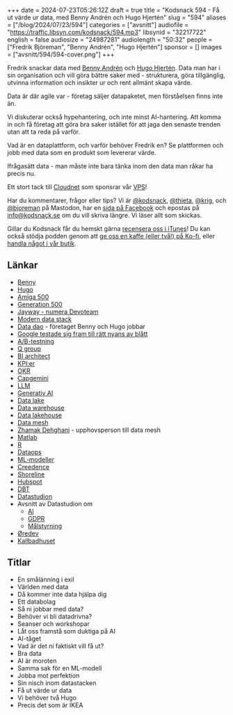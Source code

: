 +++
date = 2024-07-23T05:26:12Z
draft = true
title = "Kodsnack 594 - Få ut värde ur data, med Benny Andrén och Hugo Hjertén"
slug = "594"
aliases = ["/blog/2024/07/23/594"]
categories = ["avsnitt"]
audiofile = "https://traffic.libsyn.com/kodsnack/594.mp3"
libsynid = "32217722"
english = false
audiosize = "24987281"
audiolength = "50:32"
people = ["Fredrik Björeman", "Benny Andrén", "Hugo Hjertén"]
sponsor = []
images = ["avsnitt/594/594-cover.png"]
+++

Fredrik snackar data med [Benny Andrén](https://www.linkedin.com/in/benny-andren/) och [Hugo Hjertén](https://www.linkedin.com/in/hugohjerten/). Data man har i sin organisation och vill göra bättre saker med - strukturera, göra tillgänglig, utvinna information och insikter ur och rent allmänt skapa värde.

Data är där agile var - företag säljer datapaketet, men förståelsen finns inte än.

Vi diskuterar också hypehantering, och inte minst AI-hantering. Att komma in och få företag att göra bra saker istället för att jaga den senaste trenden utan att ta reda på varför.

Vad är en dataplattform, och varför behöver Fredrik en? Se plattformen och jobb med data som en produkt som levererar värde.

Ifrågasätt data - man måste inte bara tänka inom den data man råkar ha precis nu.

Ett stort tack till [Cloudnet](https://www.cloudnet.se) som sponsrar vår [VPS](https://en.wikipedia.org/wiki/Virtual_private_server)!

Har du kommentarer, frågor eller tips? Vi är [@kodsnack](https://social.podsnack.se/@kodsnack), [@thieta](https://6510.nu/@thieta), [@krig](https://6510.nu/@krig), och [@bjoreman](https://toot.cafe/@bjoreman) på Mastodon, har en [sida på Facebook](https://www.facebook.com/) och epostas på [info@kodsnack.se](mailto:info@kodsnack.se) om du vill skriva längre. Vi läser allt som skickas.

Gillar du Kodsnack får du hemskt gärna [recensera oss i iTunes](https://itunes.apple.com/se/podcast/kodsnack/id561631498?l=en)! Du kan också stödja podden genom att <a href="https://ko-fi.com/kodsnack" rel="payment">ge oss en kaffe (eller två!) på Ko-fi</a>, eller [handla något i vår butik](https://shop.spreadshirt.se/kodsnack/).

## Länkar
* [Benny](https://www.linkedin.com/in/benny-andren/)
* [Hugo](https://www.linkedin.com/in/hugohjerten/)
* [Amiga 500](https://en.wikipedia.org/wiki/Amiga_500)
* [Generation 500](https://fandrake.com/produkt/generation-500/)
* [Jayway - numera Devoteam](https://se.devoteam.com/om-oss/)
* [Modern data stack](https://www.thoughtspot.com/data-trends/best-practices/modern-data-stack)
* [Data dao](https://www.datadao.se/) - företaget Benny och Hugo jobbar
* [Google testade sig fram till rätt nyans av blått](https://bharathbalasubramanian.medium.com/data-driven-decisions-googles-50-shades-of-blue-experiment-996f01819a97)
* [A/B-testning](https://en.wikipedia.org/wiki/A/B_testing)
* [Q group](https://q.group/)
* [BI architect](https://www.techtarget.com/searchbusinessanalytics/definition/business-intelligence-architecture)
* [KPI:er](https://en.wikipedia.org/wiki/Performance_indicator)
* [OKR](https://en.wikipedia.org/wiki/Objectives_and_key_results)
* [Capgemini](https://en.wikipedia.org/wiki/Capgemini)
* [LLM](https://en.wikipedia.org/wiki/Large_language_model)
* [Generativ AI](https://en.wikipedia.org/wiki/Generative_artificial_intelligence)
* [Data lake](https://en.wikipedia.org/wiki/Data_lake)
* [Data warehouse](https://en.wikipedia.org/wiki/Data_warehouse)
* [Data lakehouse](https://en.wikipedia.org/wiki/Data_lake#Data_lakehouses)
* [Data mesh](https://en.wikipedia.org/wiki/Data_mesh)
* [Zhamak Dehghani](https://www.youtube.com/watch?v=n3xl7um67Dk) - upphovsperson till data mesh
* [Matlab](https://en.wikipedia.org/wiki/MATLAB)
* [R](https://en.wikipedia.org/wiki/R_%28programming_language%29)
* [Dataops](https://en.wikipedia.org/wiki/DataOps)
* [ML-modeller](https://en.wikipedia.org/wiki/Machine_learning#Models)
* [Creedence](https://en.wikipedia.org/wiki/Creedence_Clearwater_Revival)
* [Shoreline](https://sv.wikipedia.org/wiki/Shoreline)
* [Hubspot](https://en.wikipedia.org/wiki/HubSpot)
* [DBT](https://www.getdbt.com/product/what-is-dbt)
* [Datastudion](https://open.spotify.com/show/3xWeC8p5XcQXjO4TFolSUr)
* Avsnitt av Datastudion om
	* [AI](https://overcast.fm/+ABAxj_vIfKs)
	* [GDPR](https://overcast.fm/+ABAxj9MXWeU)
	* [Målstyrning](https://overcast.fm/+ABAxj9lGEBM)
* [Øredev](https://oredev.org/)
* [Kallbadhuset](https://www.ribersborgskallbadhus.se/)

## Titlar
* En smålänning i exil
* Världen med data
* Då kommer inte data hjälpa dig
* Ett databolag
* Så ni jobbar med data?
* Behöver vi bli datadrivna?
* Seanser och workshopar
* Låt oss framstå som duktiga på AI
* AI-tåget
* Vad är det ni faktiskt vill få ut?
* Bra data
* AI är moroten
* Samma sak för en ML-modell
* Jobba mot perfektion
* Sin nisch inom datastacken
* Få ut värde ur data
* Vi behöver två Hugo
* Precis det som är IKEA